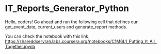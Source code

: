 # IT_Reports_Generator_Python

Hello, coders! Go ahead and run the following cell that defines our get_event_date, current_users and generate_report methods.

You can check the notebook with this link:
https://shareddxervrah.labs.coursera.org/notebooks/C1M6L1_Putting_It_All_Together.ipynb
